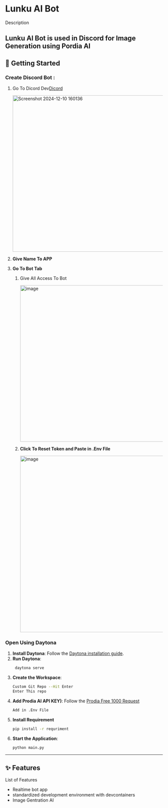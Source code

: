 # Lunku AI Bot<Python>

Description

Lunku AI Bot is used in Discord for Image Generation using Pordia AI
---

## 🚀 Getting Started  

### Create Discord Bot :
1. Go To Dicord Dev[Dicord](https://discord.com/developers/applications)
      
   <img width="500" alt="Screenshot 2024-12-10 160136" src="https://github.com/user-attachments/assets/54065f77-d453-4b59-a930-3a3a5dc02d24">
   
2. **Give Name To APP**

3. **Go To Bot Tab**
   
   1. Give All Access To Bot
      
      <img width="500" alt="image" src="https://github.com/user-attachments/assets/7238a786-d8e7-44df-bcb0-e7d04c943990">
   2. **Click To Reset Token and Paste in .Env File**

      <img width="564" alt="image" src="https://github.com/user-attachments/assets/09ac192e-9a68-43f4-86f6-d094c93d3eb5">


### Open Using Daytona  

1. **Install Daytona**: Follow the [Daytona installation guide](https://www.daytona.io/docs/installation/installation/).
2. **Run Daytona**:
   ```bash
    daytona serve
   ```
4. **Create the Workspace**: 
   ```bash  
   Custom Git Repo --Hit Enter
   Enter This repo
   ```
5. **Add Prodia AI API KEY)**: Follow the [Prodia Free 1000 Request](https://prodia.com/)
   ```bash  
   Add in .Env File
   ```
6. **Install Requirement**
    ```bash  
   pip install -r requriment
   ```  
7. **Start the Application**:  
   ```bash  
   python main.py
   ```  

---

## ✨ Features  
List of Features 
 - Realtime bot app 
 - standardized development environment with devcontainers
 - Image Gentration AI
